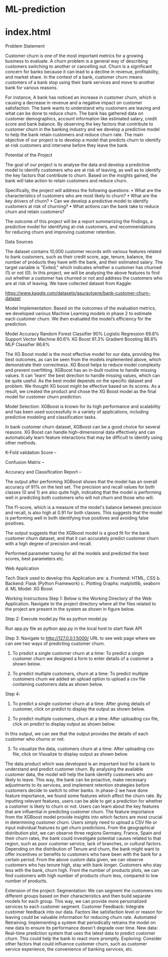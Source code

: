 # ML-prediction
# index.html

Problem Statement 

Customer churn is one of the most important metrics for a growing business to evaluate. A churn problem is a general way of describing customers switching to another or cancelling out. Churn is a significant concern for banks because it can lead to a decline in revenue, profitability, and market share. In the context of a bank, customer churn means customers of a bank stop using their bank services and move to another bank for various reasons. 

For instance, A bank has noticed an increase in customer churn, which is causing a decrease in revenue and a negative impact on customer satisfaction. The bank wants to understand why customers are leaving and what can be done to reduce churn. The bank has gathered data on customer demographics, account information like estimated salary, credit score and bank balance. By observing the key factors that contribute to customer churn in the banking industry and we develop a predictive model to help the bank retain customers and reduce churn rate. The main objective of our project is to develop a model that predicts churn to identify at-risk customers and intervene before they leave the bank.

Potential of the Project 

The goal of our project is to analyse the data and develop a predictive model to identify customers who are at risk of leaving, as well as to identify the key factors that contribute to churn. Based on the insights gained, the bank will take action to retain customers and reduce churn. 

Specifically, the project will address the following questions: 
• What are the characteristics of customers who are most likely to churn? 
• What are the key drivers of churn? 
• Can we develop a predictive model to identify customers at risk of churning? 
• What actions can the bank take to reduce churn and retain customers? 

The outcome of this project will be a report summarizing the findings, a predictive model for identifying at-risk customers, and recommendations for reducing churn and improving customer retention.


Data Sources 

The dataset contains 10,000 customer records with various features related to bank customers, such as their credit score, age, tenure, balance, the number of products they have with the bank, and their estimated salary. The target variable is "Exited," which indicates whether a customer has churned (1) or not (0). 
In this project, we will be analysing the above features to find out whether a customer has churned or not and address the customers who are at risk of leaving. 
We have collected dataset from Kaggle: 

https://www.kaggle.com/datasets/gauravtopre/bank-customer-churn-dataset


Model Implementation:
Based on the outcomes of the evaluation metrics, we developed various Machine Learning models in phase 2 to estimate each customer churn. We then evaluated the model’s efficiency for the prediction.

Model	Accuracy
Random Forest Classifier	90%
Logistic Regression	69.8%
Support Vector Machine	80.6%
XG Boost	91.3%
Gradient Boosting	88.8%
MLP Classifier	86.6%

The XG Boost model is the most effective model for our data, providing the best outcomes, as can be seen from the models implemented above, which demonstrate their correctness.
XG Boost helps to reduce model complexity and prevent overfitting. XGBoost has an in-built routine to handle missing values. It can 'learn' the best direction to handle missing values, which can be quite useful. As the best model depends on the specific dataset and problem. We thought XG boost might be effective based on its scores. As a result, we created the product and chose the XG Boost model as the final model for customer churn prediction.

Model Selection:
XGBoost is known for its high performance and scalability and has been used successfully in a variety of applications, including predictive modeling and classification tasks.

In bank customer churn dataset, XGBoost can be a good choice for several reasons. XG Boost can handle high-dimensional data effectively and can automatically learn feature interactions that may be difficult to identify using other methods.

K-Fold validation Score –

 

Confusion Matrix –

 



Accuracy and Classification Report –

 

The output after performing XGBoost shows that the model has an overall accuracy of 91% on the test set. The precision and recall values for both classes (0 and 1) are also quite high, indicating that the model is performing well in predicting both customers who will not churn and those who will.

The f1-score, which is a measure of the model's balance between precision and recall, is also high at 0.91 for both classes. This suggests that the model is performing well in both identifying true positives and avoiding false positives.

The output suggests that the XGBoost model is a good fit for the bank customer churn dataset, and that it can accurately predict customer churn with a high degree of precision and recall.

Performed parameter tuning for all the models and predicted the best scores, best parameters etc. 

Web Application

Tech Stack used to develop this Application are:
a. Frontend: HTML, CSS
b. Backend: Flask (Python Framework)
c. Plotting Graphs: matplotlib, seaborn
d. ML Model: XG Boost


Working Instructions
Step 1:
Below is the Working Directory of the Web Application. Navigate to the project directory
where all the files related to the project are present in the system as shown in figure
below.

 

Step 2:
Execute model.py file as python model.py
 

Run app.py file as python app.py in the local host to start flask API

 

Step 3:
Navigate to http://127.0.0.1:5000/ URL to see web page where we can see two ways of predicting customer churn.

1) To predict a single customer churn at a time: To predict a single customer churn we designed a form to enter details of a customer a shown below.

 
2) To predict multiple customers, churn at a time: To predict multiple customers churn we added an upload option to upload a csv file containing customers data as shown below.

 





Step 4: 

1) To predict a single customer churn at a time: After giving details of customer, click on predict to display the output as shown below.

 
 
  


2) To predict multiple customers, churn at a time: After uploading csv file, click on predict to display output as shown below.

 

In this output, we can see that the output provides the details of each customer who churns or not. 

3) To visualize the data, customers churn at a time: After uploading csv file, click on Visualize to display output as shown below.

  
         


The data product which was developed is an important tool for a bank to understand and predict customer churn. By analysing the available customer data, the model will help the bank identify customers who are likely to leave. This way, the bank can be proactive, make necessary adjustments to its services, and implement retention strategies before customers decide to switch to other banks.
In phase-2 we have done feature importance, we found some features which affect the churn rate.
By inputting relevant features, users can be able to get a prediction for whether a customer is likely to churn or not. Users can learn about the key features that are influential in predicting customer churn. The feature importance from the XGBoost model provide insights into which factors are most crucial in determining customer churn. Users simply need to upload a CSV file or input individual features to get churn predictions.
From the geographical distribution plot, we can observe three regions Germany, France, Spain and their churn rates, the bank could investigate potential causes related to that region, such as poor customer service, lack of branches, or cultural factors. Depending on the distribution of Tenure and churn, the bank might want to offer incentives or benefits to customers who have been with the bank for a certain period. From the above custom data given, we can observe customers who has tenure high, stay with bank longer. Customers who stay less with the bank, churn high. 
From the number of products plots, we can find customers with high number of products churn less, compared to low number of products.

Extension of the project:
Segmentation: We can segment the customers into different groups based on their characteristics and then build separate models for each group. This way, we can provide more personalized services to each customer segment.
Customer Feedback: Integrate customer feedback into our data. Factors like satisfaction level or reason for leaving could be valuable information for reducing churn rate.
Automated Retraining: Implementing a system that periodically retrains the model on new data to ensure its performance doesn't degrade over time.
New data: Real-time prediction system that uses the latest data to predict customer churn. This could help the bank to react more promptly.
Exploring: Consider other factors that could influence customer churn, such as customer service experience, the convenience of banking services, etc.

